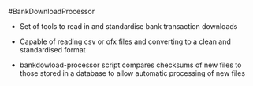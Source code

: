 #BankDownloadProcessor

* Set of tools to read in and standardise bank transaction downloads

* Capable of reading csv or ofx files and converting to a clean and standardised format

* bankdowload-processor script compares checksums of new files to those stored in a database to allow automatic processing of new files


